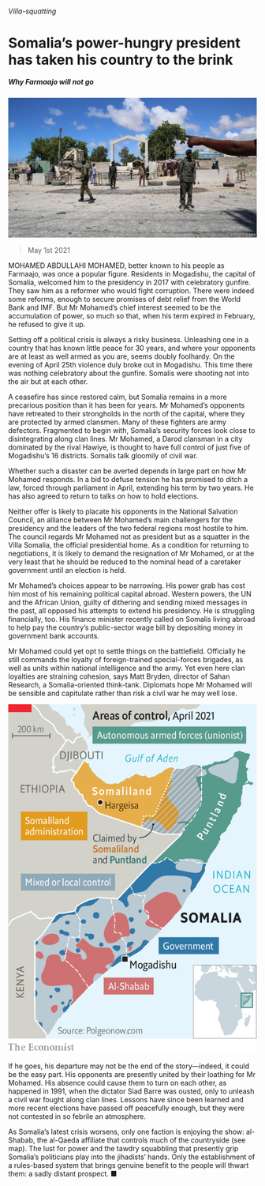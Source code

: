 ###### Villa-squatting

# Somalia’s power-hungry president has taken his country to the brink 

##### Why Farmaajo will not go 

![image](images/20210501_map501.jpg) 

> May 1st 2021 

MOHAMED ABDULLAHI MOHAMED, better known to his people as Farmaajo, was once a popular figure. Residents in Mogadishu, the capital of Somalia, welcomed him to the presidency in 2017 with celebratory gunfire. They saw him as a reformer who would fight corruption. There were indeed some reforms, enough to secure promises of debt relief from the World Bank and IMF. But Mr Mohamed’s chief interest seemed to be the accumulation of power, so much so that, when his term expired in February, he refused to give it up.

Setting off a political crisis is always a risky business. Unleashing one in a country that has known little peace for 30 years, and where your opponents are at least as well armed as you are, seems doubly foolhardy. On the evening of April 25th violence duly broke out in Mogadishu. This time there was nothing celebratory about the gunfire. Somalis were shooting not into the air but at each other.


A ceasefire has since restored calm, but Somalia remains in a more precarious position than it has been for years. Mr Mohamed’s opponents have retreated to their strongholds in the north of the capital, where they are protected by armed clansmen. Many of these fighters are army defectors. Fragmented to begin with, Somalia’s security forces look close to disintegrating along clan lines. Mr Mohamed, a Darod clansman in a city dominated by the rival Hawiye, is thought to have full control of just five of Mogadishu’s 16 districts. Somalis talk gloomily of civil war.

Whether such a disaster can be averted depends in large part on how Mr Mohamed responds. In a bid to defuse tension he has promised to ditch a law, forced through parliament in April, extending his term by two years. He has also agreed to return to talks on how to hold elections.

Neither offer is likely to placate his opponents in the National Salvation Council, an alliance between Mr Mohamed’s main challengers for the presidency and the leaders of the two federal regions most hostile to him. The council regards Mr Mohamed not as president but as a squatter in the Villa Somalia, the official presidential home. As a condition for returning to negotiations, it is likely to demand the resignation of Mr Mohamed, or at the very least that he should be reduced to the nominal head of a caretaker government until an election is held.

Mr Mohamed’s choices appear to be narrowing. His power grab has cost him most of his remaining political capital abroad. Western powers, the UN and the African Union, guilty of dithering and sending mixed messages in the past, all opposed his attempts to extend his presidency. He is struggling financially, too. His finance minister recently called on Somalis living abroad to help pay the country’s public-sector wage bill by depositing money in government bank accounts.

Mr Mohamed could yet opt to settle things on the battlefield. Officially he still commands the loyalty of foreign-trained special-forces brigades, as well as units within national intelligence and the army. Yet even here clan loyalties are straining cohesion, says Matt Bryden, director of Sahan Research, a Somalia-oriented think-tank. Diplomats hope Mr Mohamed will be sensible and capitulate rather than risk a civil war he may well lose.

![image](images/20210501_MAM937.png) 


If he goes, his departure may not be the end of the story—indeed, it could be the easy part. His opponents are presently united by their loathing for Mr Mohamed. His absence could cause them to turn on each other, as happened in 1991, when the dictator Siad Barre was ousted, only to unleash a civil war fought along clan lines. Lessons have since been learned and more recent elections have passed off peacefully enough, but they were not contested in so febrile an atmosphere.

As Somalia’s latest crisis worsens, only one faction is enjoying the show: al-Shabab, the al-Qaeda affiliate that controls much of the countryside (see map). The lust for power and the tawdry squabbling that presently grip Somalia’s politicians play into the jihadists’ hands. Only the establishment of a rules-based system that brings genuine benefit to the people will thwart them: a sadly distant prospect. ■

